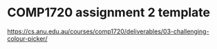 # COMP1720 assignment 2 template

<https://cs.anu.edu.au/courses/comp1720/deliverables/03-challenging-colour-picker/>
